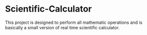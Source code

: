 # Scientific-Calculator
This project is designed to perform all mathematic operations and is basically a small version of real time scientific calculator.

